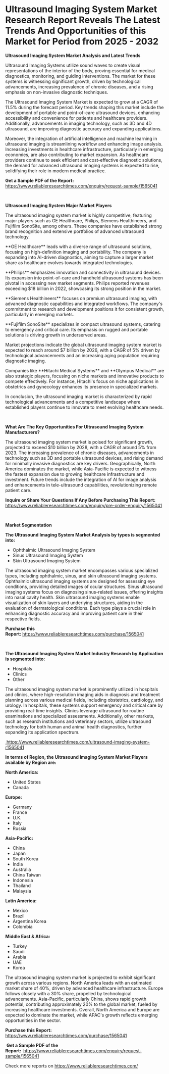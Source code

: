 <p><h1>Ultrasound Imaging System Market Research Report Reveals The Latest Trends And Opportunities of this Market for Period from 2025 - 2032</h1></p><p><strong>Ultrasound Imaging System Market Analysis and Latest Trends</strong></p>
<p><p>Ultrasound Imaging Systems utilize sound waves to create visual representations of the interior of the body, proving essential for medical diagnostics, monitoring, and guiding interventions. The market for these systems is witnessing significant growth, driven by technological advancements, increasing prevalence of chronic diseases, and a rising emphasis on non-invasive diagnostic techniques. </p><p>The Ultrasound Imaging System Market is expected to grow at a CAGR of 11.5% during the forecast period. Key trends shaping this market include the development of portable and point-of-care ultrasound devices, enhancing accessibility and convenience for patients and healthcare providers. Additionally, advancements in imaging technology, such as 3D and 4D ultrasound, are improving diagnostic accuracy and expanding applications. </p><p>Moreover, the integration of artificial intelligence and machine learning in ultrasound imaging is streamlining workflow and enhancing image analysis. Increasing investments in healthcare infrastructure, particularly in emerging economies, are also contributing to market expansion. As healthcare providers continue to seek efficient and cost-effective diagnostic solutions, the demand for advanced ultrasound imaging systems is expected to rise, solidifying their role in modern medical practice.</p></p>
<p><strong>Get a Sample PDF of the Report:&nbsp;</strong> <a href="https://www.reliableresearchtimes.com/enquiry/request-sample/1565041?utm_campaign=2244&utm_medium=2&utm_source=Github&utm_content=ia&utm_term=04032025&utm_id=ultrasound-imaging-system">https://www.reliableresearchtimes.com/enquiry/request-sample/1565041</a></p>
<p>&nbsp;</p>
<p><strong>Ultrasound Imaging System Major Market Players</strong></p>
<p><p>The ultrasound imaging system market is highly competitive, featuring major players such as GE Healthcare, Philips, Siemens Healthineers, and Fujifilm SonoSite, among others. These companies have established strong brand recognition and extensive portfolios of advanced ultrasound technology.</p><p>**GE Healthcare** leads with a diverse range of ultrasound solutions, focusing on high-definition imaging and portability. The company is expanding into AI-driven diagnostics, aiming to capture a larger market share as healthcare evolves towards integrated technologies.</p><p>**Philips** emphasizes innovation and connectivity in ultrasound devices. Its expansion into point-of-care and handheld ultrasound systems has been pivotal in accessing new market segments. Philips reported revenues exceeding $18 billion in 2022, showcasing its strong position in the market.</p><p>**Siemens Healthineers** focuses on premium ultrasound imaging, with advanced diagnostic capabilities and integrated workflows. The company's commitment to research and development positions it for consistent growth, particularly in emerging markets.</p><p>**Fujifilm SonoSite** specializes in compact ultrasound systems, catering to emergency and critical care. Its emphasis on rugged and portable solutions is driving growth in underserved areas.</p><p>Market projections indicate the global ultrasound imaging system market is expected to reach around $7 billion by 2026, with a CAGR of 5% driven by technological advancements and an increasing aging population requiring diagnostic imaging.</p><p>Companies like **Hitachi Medical Systems** and **Olympus Medical** are also strategic players, focusing on niche markets and innovative products to compete effectively. For instance, Hitachi's focus on niche applications in obstetrics and gynecology enhances its presence in specialized markets.</p><p>In conclusion, the ultrasound imaging market is characterized by rapid technological advancements and a competitive landscape where established players continue to innovate to meet evolving healthcare needs.</p></p>
<p>&nbsp;</p>
<p><strong>What Are The Key Opportunities For Ultrasound Imaging System Manufacturers?</strong></p>
<p><p>The ultrasound imaging system market is poised for significant growth, projected to exceed $10 billion by 2028, with a CAGR of around 5% from 2023. The increasing prevalence of chronic diseases, advancements in technology such as 3D and portable ultrasound devices, and rising demand for minimally invasive diagnostics are key drivers. Geographically, North America dominates the market, while Asia-Pacific is expected to witness the fastest expansion due to growing healthcare infrastructure and investment. Future trends include the integration of AI for image analysis and enhancements in tele-ultrasound capabilities, revolutionizing remote patient care.</p></p>
<p><strong>Inquire or Share Your Questions If Any Before Purchasing This Report:</strong> <a href="https://www.reliableresearchtimes.com/enquiry/pre-order-enquiry/1565041?utm_campaign=2244&utm_medium=2&utm_source=Github&utm_content=ia&utm_term=04032025&utm_id=ultrasound-imaging-system">https://www.reliableresearchtimes.com/enquiry/pre-order-enquiry/1565041</a></p>
<p>&nbsp;</p>
<p><strong>Market Segmentation</strong></p>
<p><strong>The Ultrasound Imaging System Market Analysis by types is segmented into:</strong></p>
<p><ul><li>Ophthalmic Ultrasound Imaging System</li><li>Sinus Ultrasound Imaging System</li><li>Skin Ultrasound Imaging System</li></ul></p>
<p><p>The ultrasound imaging system market encompasses various specialized types, including ophthalmic, sinus, and skin ultrasound imaging systems. Ophthalmic ultrasound imaging systems are designed for assessing eye conditions, providing detailed images of ocular structures. Sinus ultrasound imaging systems focus on diagnosing sinus-related issues, offering insights into nasal cavity health. Skin ultrasound imaging systems enable visualization of skin layers and underlying structures, aiding in the evaluation of dermatological conditions. Each type plays a crucial role in enhancing diagnostic accuracy and improving patient care in their respective fields.</p></p>
<p><strong>Purchase this Report:&nbsp;</strong><a href="https://www.reliableresearchtimes.com/purchase/1565041?utm_campaign=2244&utm_medium=2&utm_source=Github&utm_content=ia&utm_term=04032025&utm_id=ultrasound-imaging-system">https://www.reliableresearchtimes.com/purchase/1565041</a></p>
<p>&nbsp;</p>
<p><strong>The Ultrasound Imaging System Market Industry Research by Application is segmented into:</strong></p>
<p><ul><li>Hospitals</li><li>Clinics</li><li>Other</li></ul></p>
<p><p>The ultrasound imaging system market is prominently utilized in hospitals and clinics, where high-resolution imaging aids in diagnosis and treatment planning across various medical fields, including obstetrics, cardiology, and urology. In hospitals, these systems support emergency and critical care by providing real-time insights. Clinics leverage ultrasound for routine examinations and specialized assessments. Additionally, other markets, such as research institutions and veterinary sectors, utilize ultrasound technology for both human and animal health diagnostics, further expanding its application spectrum.</p></p>
<p><a href="https://www.reliableresearchtimes.com/ultrasound-imaging-system-r1565041?utm_campaign=2244&utm_medium=2&utm_source=Github&utm_content=ia&utm_term=04032025&utm_id=ultrasound-imaging-system">&nbsp;https://www.reliableresearchtimes.com/ultrasound-imaging-system-r1565041</a></p>
<p><strong>In terms of Region, the Ultrasound Imaging System Market Players available by Region are:</strong></p>
<p>
    <p> <strong> North America: </strong>
        <ul>
            <li>United States</li>
            <li>Canada</li>
        </ul>
        </p> 
    <p> <strong> Europe: </strong>
        <ul>
            <li>Germany</li>
            <li>France</li>
            <li>U.K.</li>
            <li>Italy</li>
            <li>Russia</li>
        </ul>
        </p> 
    <p> <strong> Asia-Pacific: </strong>
        <ul>
            <li>China</li>
            <li>Japan</li>
            <li>South Korea</li>
            <li>India</li>
            <li>Australia</li>
            <li>China Taiwan</li>
            <li>Indonesia</li>
            <li>Thailand</li>
            <li>Malaysia</li>
        </ul>
        </p> 
    <p> <strong> Latin America: </strong>
        <ul>
            <li>Mexico</li>
            <li>Brazil</li>
            <li>Argentina Korea</li>
            <li>Colombia</li>
        </ul>
        </p> 
    <p> <strong> Middle East & Africa: </strong>
        <ul>
            <li>Turkey</li>
            <li>Saudi</li>
            <li>Arabia</li>
            <li>UAE</li>
            <li>Korea</li>
        </ul>
    </p>
    </p>
<p><p>The ultrasound imaging system market is projected to exhibit significant growth across various regions. North America leads with an estimated market share of 40%, driven by advanced healthcare infrastructure. Europe follows closely with a 30% share, propelled by technological advancements. Asia-Pacific, particularly China, shows rapid growth potential, contributing approximately 20% to the global market, fueled by increasing healthcare investments. Overall, North America and Europe are expected to dominate the market, while APAC's growth reflects emerging opportunities in the sector.</p></p>
<p><strong>Purchase this Report: </strong><a href="https://www.reliableresearchtimes.com/purchase/1565041?utm_campaign=2244&utm_medium=2&utm_source=Github&utm_content=ia&utm_term=04032025&utm_id=ultrasound-imaging-system">https://www.reliableresearchtimes.com/purchase/1565041</a></p>
<p>&nbsp;<strong>Get a Sample PDF of the Report:&nbsp;&nbsp;</strong><a href="https://www.reliableresearchtimes.com/enquiry/request-sample/1565041?utm_campaign=2244&utm_medium=2&utm_source=Github&utm_content=ia&utm_term=04032025&utm_id=ultrasound-imaging-system">https://www.reliableresearchtimes.com/enquiry/request-sample/1565041</a></p>
<p><strong></strong></p>
<p>Check more reports on <a href="https://www.reliableresearchtimes.com/?utm_campaign=2244&utm_medium=2&utm_source=Github&utm_content=ia&utm_term=04032025&utm_id=ultrasound-imaging-system">https://www.reliableresearchtimes.com/</a></p>
